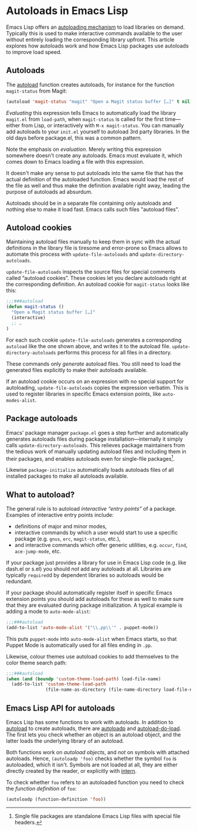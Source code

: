 # Autoloads in Emacs Lisp

Emacs Lisp offers an [autoloading mechanism][autoload] to load libraries on
demand.  Typically this is used to make interactive commands available to the
user without entirely loading the corresponding library upfront.  This article
explores how autoloads work and how Emacs Lisp packages use autoloads to improve
load speed.

[autoload]: https://www.gnu.org/software/emacs/manual/html_node/elisp/Autoload.html#Autoload

<!--more-->

## Autoloads ##

The [autoload][al] function creates autoloads, for instance for the function
`magit-status` from Magit:

```cl
(autoload 'magit-status "magit" "Open a Magit status buffer […]" t nil)
```

*Evaluating* this expression tells Emacs to automatically load the library
`magit.el` from `load-path`, when `magit-status` is called for the first
time—either from Lisp, or interactively with `M-x magit-status`.  You can
manually add autoloads to your `init.el` yourself to autoload 3rd party
libraries.  In the old days before package.el, this was a common pattern.

Note the emphasis on *evaluation*.  Merely writing this expression somewhere
doesn't create any autoloads.  Emacs must evaluate it, which comes down to Emacs
loading a file with this expression.

It doesn't make any sense to put autoloads into the same file that has the
actual definition of the autoloaded function.  Emacs would load the rest of the
file as well and thus make the definition available right away, leading the
purpose of autoloads ad absurdum.

Autoloads should be in a separate file containing only autoloads and nothing
else to make it load fast.  Emacs calls such files "autoload files".

## Autoload cookies ##

Maintaining autoload files manually to keep them in sync with the actual
definitions in the library file is tiresome and error-prone so Emacs allows to
automate this process with `update-file-autoloads` and
`update-directory-autoloads`.

`update-file-autoloads` inspects the source files for special comments called
“autoload cookies”.  These cookies let you declare autoloads right at the
corresponding definition.  An autoload cookie for `magit-status` looks like
this:

```cl
;;;###autoload
(defun magit-status ()
  "Open a Magit status buffer […]"
  (interactive)
  ;; …
)
```

For each such cookie `update-file-autoloads` generates a corresponding
`autoload` like the one shown above, and writes it to the autoload file.
`update-directory-autoloads` performs this process for all files in a directory.

These commands only *generate* autoload files.  You still need to load the
generated files explicitly to make their autoloads available.

If an autoload cookie occurs on an expression with no special support for
autoloading, `update-file-autoloads` copies the expression verbatim.  This is
used to register libraries in specific Emacs extension points, like
`auto-modes-alist`.

## Package autoloads ##

Emacs' package manager `package.el` goes a step further and automatically
generates autoloads files during package installation—internally it simply calls
`update-directory-autoloads`.  This relieves package maintainers from the
tedious work of manually updating autoload files and including them in their
packages, and enables autoloads even for single-file packages[^1].

Likewise `package-initialize` automatically loads autoloads files of all
installed packages to make all autoloads available.

## What to autoload? ##

The general rule is to autoload *interactive “entry points”* of a package.
Examples of interactive entry points include:

- definitions of major and minor modes,
- interactive commands by which a user would start to use a specific package
  (e.g. `gnus`, `erc`, `magit-status`, etc.),
- and interactive commands which offer generic utilities, e.g. `occur`,
  `find`, `ace-jump-mode`, etc.

If your package just provides a library for use in Emacs Lisp code (e.g. like
dash.el or s.el) you should *not* add any autoloads at all.  Libraries are
typically `required`d by dependent libraries so autoloads would be redundant.

If your package should automatically register itself in specific Emacs extension
points you should add autoloads for these as well to make sure that they are
evaluated during package initialization.  A typical example is adding a mode to
`auto-mode-alist`:

```cl
;;;###autoload
(add-to-list 'auto-mode-alist '("\\.pp\\'" . puppet-mode))
```

This puts `puppet-mode` into `auto-mode-alist` when Emacs starts, so that Puppet
Mode is automatically used for all files ending in `.pp`.

Likewise, colour themes use autoload cookies to add themselves to the color
theme search path:

```cl
;;;###autoload
(when (and (boundp 'custom-theme-load-path) load-file-name)
  (add-to-list 'custom-theme-load-path
               (file-name-as-directory (file-name-directory load-file-name))))
```

## Emacs Lisp API for autoloads ##

Emacs Lisp has some functions to work with autoloads.  In addition to
[autoload][al] to create autoloads, there are [autoloadp][alp] and
[autoload-do-load][adl].  The first lets you check whether an object is an
autoload object, and the latter loads the underlying library of an autoload.

Both functions work on *autoload objects*, and *not* on symbols with attached
autoloads.  Hence, `(autoloadp 'foo)` checks whether the symbol `foo` is
autoloaded, which it isn't.  Symbols are not loaded at all, they are either
directly created by the reader, or explicitly with [intern][].

To check whether `foo` refers to an autoloaded function you need to check the
*function definition* of `foo`:

```cl
(autoloadp (function-definition 'foo))
```

[al]: https://www.gnu.org/software/emacs/manual/html_node/elisp/Autoload.html#index-autoload-1
[alp]: https://www.gnu.org/software/emacs/manual/html_node/elisp/Autoload.html#index-autoloadp
[adl]: https://www.gnu.org/software/emacs/manual/html_node/elisp/Autoload.html#index-autoload_002ddo_002dload
[intern]: https://www.gnu.org/software/emacs/manual/html_node/elisp/Creating-Symbols.html#index-intern

[^1]: Single file packages are standalone Emacs Lisp files with special file
      headers.
